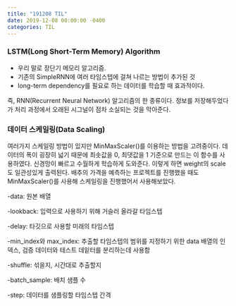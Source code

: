 ```yaml
---
title: "191208 TIL"
date: 2019-12-08 00:00:00 -0400
categories: TIL
---
```


### LSTM(Long Short-Term Memory) Algorithm
- 우리 말로 장단기 메모리 알고리즘.
- 기존의 SimpleRNN에 여러 타임스텝에 걸쳐 나르는 방법이 추가된 것
- long-term dependency를 필요로 하는 데이터를 학습할 때 효과적이다.


즉, RNN(Recurrent Neural Network) 알고리즘의 한 종류이다.
정보를 저장해두었다가 처리 과정에서 오래된 시그널이 점차 소실되는 것을 막아준다.


### 데이터 스케일링(Data Scaling)
여러가지 스케일링 방법이 있지만 MinMaxScaler()를 이용하는 방법을 고려중이다.
데이터의 폭이 굉장히 넓기 때문에 최솟값을 0, 최댓값을 1 기준으로 만드는 이 함수를 사용하였다.
신경망이 빠르고 수월하게 학습하게 도와준다.
이렇게 하면  weight의 scale도 일관성있게 출력된다.
배추의 가격을 예측하는 프로젝트를 진행했을 때도 MinMaxScaler()를 사용해 스케일링을 진행했어서 사용해보았다.


-data: 원본 배열

-lookback: 입력으로 사용하기 위해 거슬러 올라갈 타임스텝

-delay: 타깃으로 사용할 미래의 타임스텝

-min_index와 max_index: 추출할 타임스텝의 범위를 지정하기 위한 data 배열의 인덱스, 검증 데이터와 테스트 데잍터를 분리하는데 사용함

-shuffle: 섞을지, 시간대로 추출할지

-batch_sample: 배치 샘플 수

-step: 데이터를 샘플링할 타임스텝 간격

